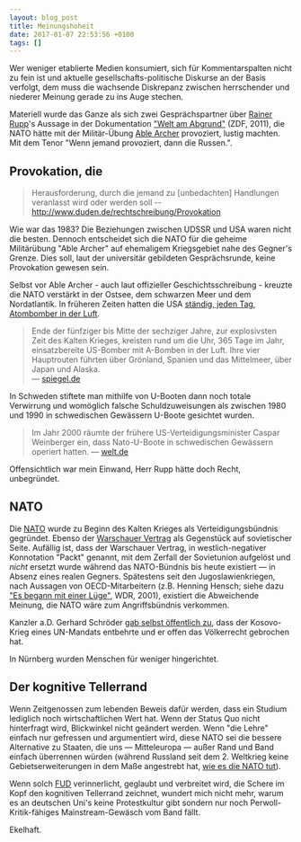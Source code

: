 ```yaml
---
layout: blog_post
title: Meinungshoheit
date: 2017-01-07 22:53:56 +0100
tags: []
---
```


Wer weniger etablierte Medien konsumiert, sich für Kommentarspalten nicht zu fein ist und aktuelle gesellschafts-politische Diskurse an der Basis verfolgt, dem muss die wachsende Diskrepanz zwischen herrschender und niederer Meinung gerade zu ins Auge stechen.

Materiell wurde das Ganze als sich zwei Gesprächspartner über [Rainer Rupp][rainer-rupp]'s Aussage in der Dokumentation ["Welt am Abgrund"][welt-am-abgrund] (ZDF, 2011), die NATO hätte mit der Militär-Übung [Able Archer][ablearcher] provoziert, lustig machten. Mit dem Tenor "Wenn jemand provoziert, dann die Russen.".

## Provokation, die

> Herausforderung, durch die jemand zu [unbedachten] Handlungen veranlasst wird oder werden soll
> -- http://www.duden.de/rechtschreibung/Provokation

Wie war das 1983? Die Beziehungen zwischen UDSSR und USA waren nicht die besten. Dennoch entscheidet sich die NATO für die geheime Militärübung "Able Archer" auf ehemaligem Kriegsgebiet nahe des Gegner's Grenze. Dies soll, laut der universitär gebildeten Gesprächsrunde, keine Provokation gewesen sein.

Selbst vor Able Archer - auch laut offizieller Geschichtsschreibung - kreuzte die NATO verstärkt in der Ostsee, dem schwarzen Meer und dem Nordatlantik.
In früheren Zeiten hatten die USA [ständig, jeden Tag, Atombomber in der Luft][brokenarrow].

> Ende der fünfziger bis Mitte der sechziger Jahre, zur explosivsten Zeit des Kalten Krieges, kreisten rund um die Uhr, 365 Tage im Jahr, einsatzbereite US-Bomber mit A-Bomben in der Luft. Ihre vier Hauptrouten führten über Grönland, Spanien und das Mittelmeer, über Japan und Alaska.  
> &mdash; [spiegel.de][brokenarrow]

In Schweden stiftete man mithilfe von U-Booten dann noch totale Verwirrung und womöglich falsche Schuldzuweisungen als zwischen 1980 und 1990 in schwedischen Gewässern U-Boote gesichtet wurden.

> Im Jahr 2000 räumte der frühere US-Verteidigungsminister Caspar Weinberger ein, dass Nato-U-Boote in schwedischen Gewässern operiert hatten.
> &mdash; [welt.de][uboote]

Offensichtlich war mein Einwand, Herr Rupp hätte doch Recht, unbegründet.

## NATO

Die [NATO][nato] wurde zu Beginn des Kalten Krieges als Verteidigungsbündnis gegründet. Ebenso der [Warschauer Vertrag][warver] als Gegenstück auf sovietischer Seite. Aufällig ist, dass der Warschauer Vertrag, in westlich-negativer Konnotation "Packt" genannt, mit dem Zerfall der Sovietunion aufgelöst und _nicht_ ersetzt wurde während das NATO-Bündnis bis heute existiert &mdash; in Absenz eines realen Gegners. Spätestens seit den Jugoslawienkriegen, nach Aussagen von OECD-Mitarbeitern (z.B. Henning Hensch; siehe dazu ["Es begann mit einer Lüge"][ard-doku], WDR, 2001), existiert die Abweichende Meinung, die NATO wäre zum Angriffsbündnis verkommen.

Kanzler a.D. Gerhard Schröder [gab selbst öffentlich zu][schroeder-kosovo], dass der Kosovo-Krieg eines UN-Mandats entbehrte und er offen das Völkerrecht gebrochen hat.

In Nürnberg wurden Menschen für weniger hingerichtet.

## Der kognitive Tellerrand

Wenn Zeitgenossen zum lebenden Beweis dafür werden, dass ein Studium lediglich noch wirtschaftlichen Wert hat. Wenn der Status Quo nicht hinterfragt wird, Blickwinkel nicht geändert werden. Wenn "die Lehre" einfach nur gefressen und argumentiert wird, diese NATO sei die bessere Alternative zu Staaten, die uns &mdash; Mitteleuropa &mdash; außer Rand und Band einfach überrennen würden (während Russland seit dem 2. Weltkrieg keine Gebietserweiterungen in dem Maße angestrebt hat, [wie es die NATO tut][osterweit]).

Wenn solch [FUD][fud] verinnerlicht, geglaubt und verbreitet wird, die Schere im Kopf den kognitiven Tellerrand zeichnet, wundert mich nicht mehr, warum es an deutschen Uni's keine Protestkultur gibt sondern nur noch Perwoll-Kritik-fähiges Mainstream-Gewäsch vom Band fällt.

Ekelhaft.

[ablearcher]: https://de.m.wikipedia.org/wiki/Able_Archer_83
[brokenarrow]: http://www.spiegel.de/einestages/atomwaffen-a-948011.html
[warver]: https://de.m.wikipedia.org/wiki/Warschauer_Pakt
[ard-doku]: https://youtu.be/MYcRjHX50og
[welt-am-abgrund]: https://youtu.be/5Uidc27Ff4M?t=37m7s
[rainer-rupp]: https://de.wikipedia.org/wiki/Rainer_Rupp
[nato]: https://de.wikipedia.org/wiki/NATO
[schroeder-kosovo]: https://www.youtube.com/watch?v=gd3U3HWWpPw
[osterweit]: https://de.wikipedia.org/wiki/NATO-Osterweiterung
[fud]: https://de.wikipedia.org/wiki/Fear,_Uncertainty_and_Doubt
[uboote]: https://www.welt.de/politik/ausland/article133521649/Bei-der-U-Boot-Jagd-reissen-alte-Wunden-auf.html
